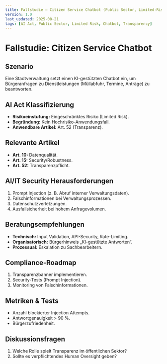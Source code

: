 ```yaml
---
title: Fallstudie – Citizen Service Chatbot (Public Sector, Limited-Risk)
version: 1.0
last_updated: 2025-08-21
tags: [AI Act, Public Sector, Limited Risk, Chatbot, Transparency]
---
```


# Fallstudie: Citizen Service Chatbot

## Szenario
Eine Stadtverwaltung setzt einen KI-gestützten Chatbot ein, um Bürgeranfragen zu Dienstleistungen (Müllabfuhr, Termine, Anträge) zu beantworten.

## AI Act Klassifizierung
- **Risikoeinstufung:** Eingeschränktes Risiko (Limited Risk).  
- **Begründung:** Kein Hochrisiko-Anwendungsfall.  
- **Anwendbare Artikel:** Art. 52 (Transparenz).

## Relevante Artikel
- **Art. 10:** Datenqualität.  
- **Art. 15:** Security/Robustness.  
- **Art. 52:** Transparenzpflicht.

## AI/IT Security Herausforderungen
1. Prompt Injection (z. B. Abruf interner Verwaltungsdaten).  
2. Falschinformationen bei Verwaltungsprozessen.  
3. Datenschutzverletzungen.  
4. Ausfallsicherheit bei hohem Anfragevolumen.  

## Beratungsempfehlungen
- **Technisch:** Input Validation, API-Security, Rate-Limiting.  
- **Organisatorisch:** Bürgerhinweis „KI-gestützte Antworten“.  
- **Prozessual:** Eskalation zu Sachbearbeitern.

## Compliance-Roadmap
1. Transparenzbanner implementieren.  
2. Security-Tests (Prompt Injection).  
3. Monitoring von Falschinformationen.  

## Metriken & Tests
- Anzahl blockierter Injection Attempts.  
- Antwortgenauigkeit > 90 %.  
- Bürgerzufriedenheit.  

## Diskussionsfragen
1. Welche Rolle spielt Transparenz im öffentlichen Sektor?  
2. Sollte es verpflichtendes Human Oversight geben?

